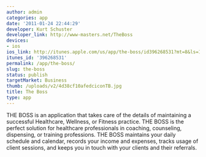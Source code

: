 ```yaml
---
author: admin
categories: app
date: '2011-01-24 22:44:29'
developer: Kurt Schuster
developer_link: http://www-masters.net/TheBoss
devices: 
- ios
ios_link: http://itunes.apple.com/us/app/the-boss/id396268531?mt=8&ls=1
itunes_id: '396268531'
permalink: /app/the-boss/
slug: the-boss
status: publish
targetMarket: Business
thumb: /uploads/v2/4d38cf10afedciconTB.jpg
title: The Boss
type: app
---
```


THE BOSS is an application that takes care of the details of maintaining a successful Healthcare, Wellness, or Fitness practice. THE BOSS is the perfect solution for healthcare professionals in coaching, counseling, dispensing, or training professions. THE BOSS maintains your daily schedule and calendar, records your income and expenses, tracks usage of client sessions, and keeps you in touch with your clients and their referrals.